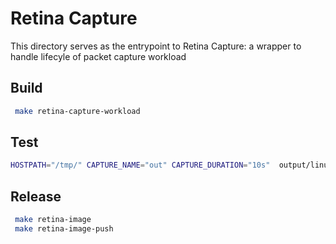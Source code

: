 # Retina Capture

This directory serves as the entrypoint to Retina Capture: a wrapper to handle lifecyle of packet capture workload

## Build

```bash
 make retina-capture-workload
```

## Test

```bash
HOSTPATH="/tmp/" CAPTURE_NAME="out" CAPTURE_DURATION="10s"  output/linux_amd64/retina/captureworkload
```

## Release

```bash
 make retina-image
 make retina-image-push
```
